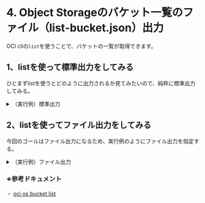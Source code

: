 # 4. Object Storageのバケット一覧のファイル（list-bucket.json）出力

OCI cliの`list`を使うことで、バケットの一覧が取得できます。


## 1、listを使って標準出力をしてみる
ひとまずlistを使うとどのように出力されるか見てみたいので、純粋に標準出力してみる。

<details><summary>（実行例）標準出力</summary><div>
  
```console
ritsuko_to@cloudshell:~ (us-ashburn-1)$ oci os bucket list --compartment-id ocid1.compartment.oc1..aaaaaaaaxxxxxxxxxxxxxxxxx --namespace-name hoge_namespace 
{
  "data": [
    {
      "compartment-id": "ocid1.compartment.oc1..aaaaaaaaxxxxxxxxxxxxxxxxx",
      "created-by": "ocid1.user.oc1..aaaaaaaaxxxxxxxxxxxxxxxxxxxxxxxxx",
      "defined-tags": null,
      "etag": "7df95cc4-06e6-4c3d-9295-3f03cdb1dbfe",
      "freeform-tags": null,
      "name": "cn_study_bucket_tf2",
      "namespace": "hoge_namespace",
      "time-created": "2023-10-05T04:19:05.151000+00:00"
    },
    {
      "compartment-id": "ocid1.compartment.oc1..aaaaaaaaxxxxxxxxxxxxxxxxx",
      "created-by": "ocid1.saml2idp.oc1..aaaaaaaarxxxxxxxxxxxxxxxxxxxxxxxxxxxx/hoge.hoge@oracle.com",
      "defined-tags": null,
      "etag": "d3913cf0-5f8d-45e7-81b3-cd99ebd0f215",
      "freeform-tags": null,
      "name": "test_bucket-20231101-2011_clone",
      "namespace": "hoge_namespace",
      "time-created": "2023-11-01T11:11:36.442000+00:00"
    }
  ]
}
```
</div></details>


## 2、listを使ってファイル出力をしてみる
今回のゴールはファイル出力になるため、実行例のようにファイル出力を指定する。

<details><summary>（実行例）ファイル出力</summary><div>
  
```console
ritsuko_to@cloudshell:~ (us-ashburn-1)$ oci os bucket list --compartment-id ocid1.compartment.oc1..aaaaaaaabuuk3ndv2ekfscm5fz5qx2s7cvb5sg5euuvvisz5cejrdve3fqda --namespace-name orasejapan > list-bucket.json
```
</div></details>

### ※参考ドキュメント
・ [oci os bucket list](https://docs.oracle.com/en-us/iaas/tools/oci-cli/3.37.4/oci_cli_docs/cmdref/os/bucket/list.html)

